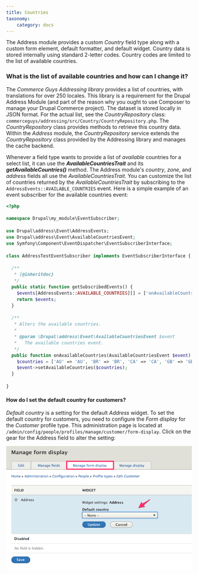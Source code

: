 ```yaml
---
title: Countries
taxonomy:
    category: docs
---
```


The Address module provides a custom *Country* field type along with a custom form element, default formatter, and default widget. Country data is stored internally using standard 2-letter codes. Country codes are limited to the list of available countries.

### What is the list of available countries and how can I change it?
The *Commerce Guys Addressing library* provides a list of countries, with translations for over 250 locales. This library is a requirement for the Drupal Address Module (and part of the reason why you ought to use Composer to manage your Drupal Commerce project). The dataset is stored locally in JSON format. For the actual list, see the *CountryRepository* class: `commerceguys/addressing/src/Country/CountryRepository.php`. The *CountryRepository* class provides methods to retrieve this country data. Within the *Address* module, the *CountryRepository* service extends the *CountryRepository* class provided by the Addressing library and manages the cache backend.

Whenever a field type wants to provide a list of *available* countries for a select list, it can use the ***AvailableCountriesTrait*** and its ***getAvailableCountries()*** method. The Address module's *country*, *zone*, and *address* fields all use the *AvailableCountriesTrait*. You can customize the list of countries returned by the *AvailableCountriesTrait* by subscribing to the `AddressEvents::AVAILABLE_COUNTRIES` event. Here is a simple example of an event subscriber for the available countries event:

```php
<?php

namespace Drupal\my_module\EventSubscriber;

use Drupal\address\Event\AddressEvents;
use Drupal\address\Event\AvailableCountriesEvent;
use Symfony\Component\EventDispatcher\EventSubscriberInterface;

class AddressTestEventSubscriber implements EventSubscriberInterface {

  /**
   * {@inheritdoc}
   */
  public static function getSubscribedEvents() {
    $events[AddressEvents::AVAILABLE_COUNTRIES][] = ['onAvailableCountries'];
    return $events;
  }

  /**
   * Alters the available countries.
   *
   * @param \Drupal\address\Event\AvailableCountriesEvent $event
   *   The available countries event.
   */
  public function onAvailableCountries(AvailableCountriesEvent $event) {
  	$countries = ['AU' => 'AU', 'BR' => 'BR', 'CA' => 'CA', 'GB' => 'GB', 'JP' => 'JP'];
    $event->setAvailableCountries($countries);
  }

}
```

#### How do I set the default country for customers?
*Default country* is a setting for the default *Address* widget. To set the default country for customers, you need to configure the *Form display* for the *Customer* profile type. This administration page is located at `/admin/config/people/profiles/manage/customer/form-display`. Click on the gear for the Address field to alter the setting:

![Admin ui for default country](../../images/address-countries-1.png)
